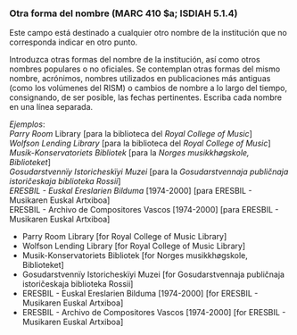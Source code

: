 ### Otra forma del nombre (MARC 410 $a; ISDIAH 5.1.4)

Este campo está destinado a cualquier otro nombre de la institución que no corresponda indicar en otro punto.

Introduzca otras formas del nombre de la institución, así como otros nombres populares o no oficiales. Se contemplan otras formas del mismo nombre, acrónimos, nombres utilizados en publicaciones más antiguas (como los volúmenes del RISM) o cambios de nombre a lo largo del tiempo, consignando, de ser posible, las fechas pertinentes. Escriba cada nombre en una línea separada.

_Ejemplos_:  
_Parry Room_ Library  [para la biblioteca del _Royal College of Music_]  
_Wolfson Lending Library_ [para la biblioteca del _Royal College of Music_]  
_Musik-Konservatoriets Bibliotek_ [para la _Norges musikkhøgskole, Biblioteket_]  
_Gosudarstvennïy Istoricheskïyi Muzei_ [para la _Gosudarstvennaja publičnaja istoričeskaja biblioteka Rossii_]  
_ERESBIL - Euskal Ereslarien Bilduma_ \[1974-2000\] \[para ERESBIL - Musikaren Euskal Artxiboa\]  
ERESBIL - Archivo de Compositores Vascos \[1974-2000\] \[para ERESBIL - Musikaren Euskal Artxiboa\]

- Parry Room Library [for Royal College of Music Library]
- Wolfson Lending Library [for Royal College of Music Library]
- Musik-Konservatoriets Bibliotek [for Norges musikkhøgskole, Biblioteket]
- Gosudarstvennïy Istoricheskïyi Muzei [for Gosudarstvennaja publičnaja istoričeskaja biblioteka Rossii]
- ERESBIL - Euskal Ereslarien Bilduma \[1974-2000\] \[for ERESBIL - Musikaren Euskal Artxiboa\]
- ERESBIL - Archivo de Compositores Vascos \[1974-2000\] \[for ERESBIL - Musikaren Euskal Artxiboa\]
